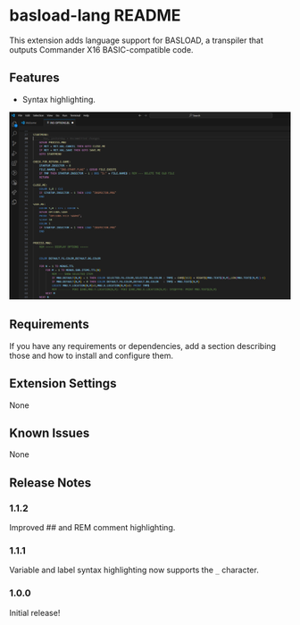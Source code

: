 # basload-lang README

This extension adds language support for BASLOAD, a transpiler that outputs Commander X16 BASIC-compatible code.

## Features

- Syntax highlighting.

![demo](./images/demo.png)

## Requirements

If you have any requirements or dependencies, add a section describing those and how to install and configure them.

## Extension Settings

None

## Known Issues

None

## Release Notes

### 1.1.2

Improved ## and REM comment highlighting.

### 1.1.1

Variable and label syntax highlighting now supports the `_` character.

### 1.0.0

Initial release!
